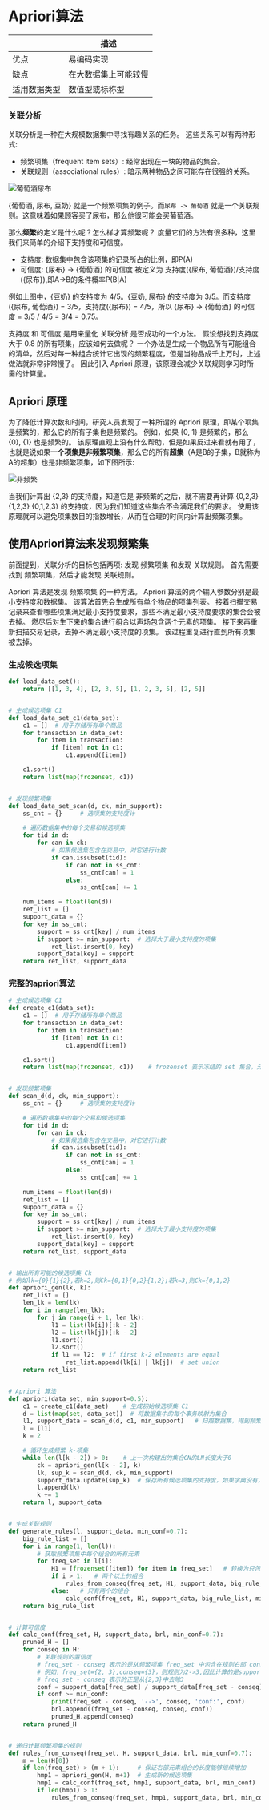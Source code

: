 # Apriori算法

|              | 描述                 |
| ------------ | -------------------- |
| 优点         | 易编码实现           |
| 缺点         | 在大数据集上可能较慢 |
| 适用数据类型 | 数值型或标称型       |

### 关联分析

关联分析是一种在大规模数据集中寻找有趣关系的任务。 这些关系可以有两种形式:

- 频繁项集（frequent item sets）: 经常出现在一块的物品的集合。
- 关联规则（associational rules）: 暗示两种物品之间可能存在很强的关系。

![葡萄酒尿布](image/葡萄酒尿布.jpg)

 {葡萄酒, 尿布, 豆奶} 就是一个频繁项集的例子。而`尿布 -> 葡萄酒` 就是一个关联规则。这意味着如果顾客买了尿布，那么他很可能会买葡萄酒。



那么**频繁**的定义是什么呢？怎么样才算频繁呢？ 度量它们的方法有很多种，这里我们来简单的介绍下支持度和可信度。

- 支持度: 数据集中包含该项集的记录所占的比例，即P(A)
- 可信度:  {尿布} -> {葡萄酒} 的可信度 被定义为 支持度({尿布, 葡萄酒})/支持度({尿布}),即A->B的条件概率P(B|A)

例如上图中，{豆奶} 的支持度为 4/5。{豆奶, 尿布} 的支持度为 3/5。而支持度({尿布, 葡萄酒}) = 3/5，支持度({尿布}) = 4/5，所以 {尿布} -> {葡萄酒} 的可信度 = 3/5 / 4/5 = 3/4 = 0.75。



支持度 和 可信度 是用来量化 关联分析 是否成功的一个方法。 假设想找到支持度大于 0.8 的所有项集，应该如何去做呢？ 一个办法是生成一个物品所有可能组合的清单，然后对每一种组合统计它出现的频繁程度，但是当物品成千上万时，上述做法就非常非常慢了。 因此引入 Apriori 原理，该原理会减少关联规则学习时所需的计算量。

## Apriori 原理

为了降低计算次数和时间，研究人员发现了一种所谓的 Apriori 原理，即某个项集是频繁的，那么它的所有子集也是频繁的。 例如，如果 {0, 1} 是频繁的，那么 {0}, {1} 也是频繁的。 该原理直观上没有什么帮助，但是如果反过来看就有用了，也就是说如果**一个项集是非频繁项集**，那么它的所有**超集**（A是B的子集，B就称为A的超集）也是非频繁项集，如下图所示:

![非频繁](image/非频繁.png)

当我们计算出 {2,3} 的支持度，知道它是 非频繁的之后，就不需要再计算 {0,2,3} {1,2,3} {0,1,2,3} 的支持度，因为我们知道这些集合不会满足我们的要求。 使用该原理就可以避免项集数目的指数增长，从而在合理的时间内计算出频繁项集。

## 使用Apriori算法来发现频繁集

前面提到，关联分析的目标包括两项: 发现 频繁项集 和发现 关联规则。 首先需要找到 频繁项集，然后才能发现 关联规则。

Apriori 算法是发现 频繁项集 的一种方法。 Apriori 算法的两个输入参数分别是最小支持度和数据集。 该算法首先会生成所有单个物品的项集列表。 接着扫描交易记录来查看哪些项集满足最小支持度要求，那些不满足最小支持度要求的集合会被去掉。 燃尽后对生下来的集合进行组合以声场包含两个元素的项集。 接下来再重新扫描交易记录，去掉不满足最小支持度的项集。 该过程重复进行直到所有项集被去掉。

### **生成候选项集**

```python
def load_data_set():
    return [[1, 3, 4], [2, 3, 5], [1, 2, 3, 5], [2, 5]]


# 生成候选项集 C1
def load_data_set_c1(data_set):
    c1 = []  # 用于存储所有单个商品
    for transaction in data_set:
        for item in transaction:
            if [item] not in c1:
                c1.append([item])

    c1.sort()
    return list(map(frozenset, c1))


# 发现频繁项集
def load_data_set_scan(d, ck, min_support):
    ss_cnt = {}     # 选项集的支持度计

    # 遍历数据集中的每个交易和候选项集
    for tid in d:
        for can in ck:
            # 如果候选集包含在交易中，对它进行计数
            if can.issubset(tid):
                if can not in ss_cnt:
                    ss_cnt[can] = 1
                else:
                    ss_cnt[can] += 1

    num_items = float(len(d))
    ret_list = []
    support_data = {}
    for key in ss_cnt:
        support = ss_cnt[key] / num_items
        if support >= min_support:  # 选择大于最小支持度的项集
            ret_list.insert(0, key)
        support_data[key] = support
    return ret_list, support_data
```

### 完整的apriori算法

```python
# 生成候选项集 C1
def create_c1(data_set):
    c1 = []  # 用于存储所有单个商品
    for transaction in data_set:
        for item in transaction:
            if [item] not in c1:
                c1.append([item])

    c1.sort()
    return list(map(frozenset, c1))    # frozenset 表示冻结的 set 集合，元素无改变；可以把它当字典的 key 来使用


# 发现频繁项集
def scan_d(d, ck, min_support):
    ss_cnt = {}     # 选项集的支持度计

    # 遍历数据集中的每个交易和候选项集
    for tid in d:
        for can in ck:
            # 如果候选集包含在交易中，对它进行计数
            if can.issubset(tid):
                if can not in ss_cnt:
                    ss_cnt[can] = 1
                else:
                    ss_cnt[can] += 1

    num_items = float(len(d))
    ret_list = []
    support_data = {}
    for key in ss_cnt:
        support = ss_cnt[key] / num_items
        if support >= min_support:  # 选择大于最小支持度的项集
            ret_list.insert(0, key)
        support_data[key] = support
    return ret_list, support_data


# 输出所有可能的候选项集 Ck
# 例如lk={0}{1}{2},若k=2,则Ck={0,1}{0,2}{1,2};若k=3,则Ck={0,1,2}
def apriori_gen(lk, k):
    ret_list = []
    len_lk = len(lk)
    for i in range(len_lk):
        for j in range(i + 1, len_lk):
            l1 = list(lk[i])[:k - 2]
            l2 = list(lk[j])[:k - 2]
            l1.sort()
            l2.sort()
            if l1 == l2:  # if first k-2 elements are equal
                ret_list.append(lk[i] | lk[j])  # set union
    return ret_list


# Apriori 算法
def apriori(data_set, min_support=0.5):
    c1 = create_c1(data_set)    # 生成初始候选项集 C1
    d = list(map(set, data_set))  # 将数据集中的每个事务映射为集合
    l1, support_data = scan_d(d, c1, min_support)   # 扫描数据集，得到频繁项集 l1和其对应的支持度
    l = [l1]
    k = 2

    # 循环生成频繁 k-项集
    while len(l[k - 2]) > 0:    # 上一次构建出的集合CN的LN长度大于0
        ck = apriori_gen(l[k - 2], k)
        lk, sup_k = scan_d(d, ck, min_support)
        support_data.update(sup_k)  # 保存所有候选项集的支持度，如果字典没有，就追加元素，如果有，就更新元素
        l.append(lk)
        k += 1
    return l, support_data


# 生成关联规则
def generate_rules(l, support_data, min_conf=0.7):
    big_rule_list = []
    for i in range(1, len(l)):
        # 获取频繁项集中每个组合的所有元素
        for freq_set in l[i]:
            H1 = [frozenset([item]) for item in freq_set]   # 转换为只包含单个元素的集合列表
            if i > 1:   # 两个以上的组合
                rules_from_conseq(freq_set, H1, support_data, big_rule_list, min_conf)
            else:   # 只有两个的组合
                calc_conf(freq_set, H1, support_data, big_rule_list, min_conf)
    return big_rule_list


# 计算可信度
def calc_conf(freq_set, H, support_data, brl, min_conf=0.7):
    pruned_H = []
    for conseq in H:
        # 关联规则的置信度
        # freq_set - conseq 表示的是从频繁项集 freq_set 中包含在规则右部 conseq 中的元素去除，得到的新集合
        # 例如，freq_set={2, 3},conseq={3}，则规则为2->3,因此计算的是support(2,3)/support(2)
        # freq_set - conseq 表示的正是从{2,3}中去除3
        conf = support_data[freq_set] / support_data[freq_set - conseq]
        if conf >= min_conf:
            print(freq_set - conseq, '-->', conseq, 'conf:', conf)
            brl.append((freq_set - conseq, conseq, conf))
            pruned_H.append(conseq)
    return pruned_H


# 递归计算频繁项集的规则
def rules_from_conseq(freq_set, H, support_data, brl, min_conf=0.7):
    m = len(H[0])
    if len(freq_set) > (m + 1):     # 保证右部元素组合的长度能够继续增加
        hmp1 = apriori_gen(H, m+1)  # 生成新的候选项集
        hmp1 = calc_conf(freq_set, hmp1, support_data, brl, min_conf)
        if len(hmp1) > 1:
            rules_from_conseq(freq_set, hmp1, support_data, brl, min_conf)
```



